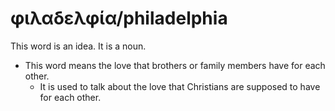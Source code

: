 # φιλαδελφία/philadelphia
This word is an idea. It is a noun.

* This word means the love that brothers or family members have for each other.
    * It is used to talk about the love that Christians are supposed to have for each other.
